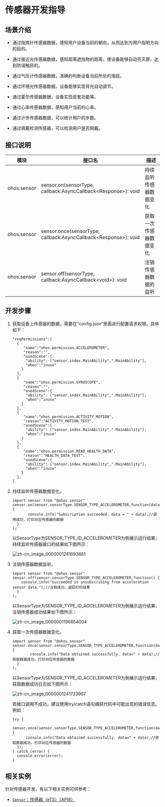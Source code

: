 # 传感器开发指导


## 场景介绍

- 通过指南针传感器数据，感知用户设备当前的朝向，从而达到为用户指明方向的目的。

- 通过接近光传感器数据，感知距离遮挡物的距离，使设备能够自动亮灭屏，达到防误触目的。

- 通过气压计传感器数据，准确的判断设备当前所处的海拔。

- 通过环境光传感器数据，设备能够实现背光自动调节。

- 通过霍尔传感器数据，设备实现皮套功能等。

- 通过心率传感器数据，感知用户当前的心率。

- 通过计步传感器数据，可以统计用户的步数。

- 通过佩戴检测传感器，可以检测用户是否佩戴。


## 接口说明

| 模块 | 接口名 | 描述 |
| -------- | -------- | -------- |
| ohos.sensor | sensor.on(sensorType, callback:AsyncCallback&lt;Response&gt;): void | 持续监听传感器数据变化 |
| ohos.sensor | sensor.once(sensorType, callback:AsyncCallback&lt;Response&gt;): void | 获取一次传感器数据变化 |
| ohos.sensor | sensor.off(sensorType, callback:AsyncCallback&lt;void&gt;): void | 注销传感器数据的监听 |


## 开发步骤

1. 获取设备上传感器的数据，需要在“config.json”里面进行配置请求权限。具体如下：
  
   ```
   "reqPermissions":[
     {
        "name":"ohos.permission.ACCELEROMETER",
        "reason":"", 
        "usedScene":{
         "ability": ["sensor.index.MainAbility",".MainAbility"],
         "when":"inuse"
       }
     },
     {
        "name":"ohos.permission.GYROSCOPE",
        "reason":"", 
        "usedScene":{
         "ability": ["sensor.index.MainAbility",".MainAbility"],
         "when":"inuse"
       }
     },
     {
        "name":"ohos.permission.ACTIVITY_MOTION",
        "reason":"ACTIVITY_MOTION_TEST", 
        "usedScene":{
         "ability": ["sensor.index.MainAbility",".MainAbility"],
         "when":"inuse"
       }
     },
     {
        "name":"ohos.permission.READ_HEALTH_DATA",
        "reason":"HEALTH_DATA_TEST", 
        "usedScene":{
         "ability": ["sensor.index.MainAbility",".MainAbility"],
         "when":"inuse"
       }
     },
   ]
   ```
   
2. 持续监听传感器数据变化。
  
   ```
   import sensor from "@ohos.sensor"
   sensor.on(sensor.sensorType.SENSOR_TYPE_ACCELEROMETER,function(data){
          console.info("Subscription succeeded. data = " + data);//调用成功，打印对应传感器的数据
     }
   );
   ```
   
   以SensorType为SENSOR_TYPE_ID_ACCELEROMETER为例展示运行结果，持续监听传感器接口的结果如下图所示：
   
   ![zh-cn_image_0000001241693881](figures/zh-cn_image_0000001241693881.png)

3. 注销传感器数据监听。
  
   ```
   import sensor from "@ohos.sensor"
   sensor.off(sensor.sensorType.SENSOR_TYPE_ACCELEROMETER,function() {
       console.info("Succeeded in unsubscribing from acceleration sensor data.");//注销成功，返回打印结果
     }
   );
   ```
   
   以SensorType为SENSOR_TYPE_ID_ACCELEROMETER为例展示运行结果，注销传感器成功结果如下图所示：
   
   ![zh-cn_image_0000001196654004](figures/zh-cn_image_0000001196654004.png)

4. 获取一次传感器数据变化。
  
   ```
   import sensor from "@ohos.sensor"
   sensor.once(sensor.sensorType.SENSOR_TYPE_ACCELEROMETER,function(data) {
           console.info("Data obtained successfully. data=" + data);//获取数据成功，打印对应传感器的数据
     }
   );
   ```
   
   以SensorType为SENSOR_TYPE_ID_ACCELEROMETER为例展示运行结果，获取数据成功日志如下图所示：
   
   ![zh-cn_image_0000001241733907](figures/zh-cn_image_0000001241733907.png)

   若接口调用不成功，建议使用try/catch语句捕获代码中可能出现的错误信息。例如：

    ```
    try {
      sensor.once(sensor.sensorType.SENSOR_TYPE_ACCELEROMETER,function(data) {
          console.info("Data obtained successfully. data=" + data);//获取数据成功，打印对应传感器的数据
      });
    } catch (error) {
      console.error(error);
    }
    ```

## 相关实例

针对传感器开发，有以下相关实例可供参考：

- [`Sensor`：传感器（eTS）（API8）](https://gitee.com/openharmony/applications_app_samples/tree/master/device/Sensor)